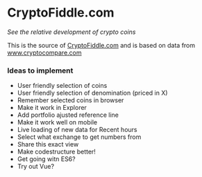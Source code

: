 # CryptoFiddle.com

_See the relative development of crypto coins_

This is the source of [CryptoFiddle.com](http://CryptoFiddle.com) and is based on data from www.cryptocompare.com



### Ideas to implement

- User friendly selection of coins
- User friendly selection of denomination (priced in X)
- Remember selected coins in browser
- Make it work in Explorer
- Add portfolio ajusted reference line 
- Make it work well on mobile
- Live loading of new data for Recent hours
- Select what exchange to get numbers from
- Share this exact view 
- Make codestructure better!
- Get going witn ES6?
- Try out Vue?
